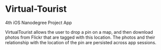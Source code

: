 # Virtual-Tourist
4th iOS Nanodegree Project App

VirtualTourist allows the user to drop a pin on a map, and then download photos from Flickr that are tagged with this location. The photos and their relationship with the location of the pin are persisted across app sessions.
